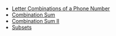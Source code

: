 - [Letter Combinations of a Phone Number](https://leetcode.com/problems/letter-combinations-of-a-phone-number/description/)
- [Combination Sum](https://leetcode.com/problems/combination-sum/description/)
- [Combination Sum II](https://leetcode.com/problems/combination-sum-ii/description/)
- [Subsets](https://leetcode.com/problems/subsets/description/)
